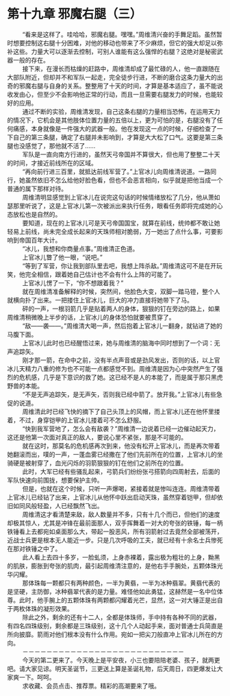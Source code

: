 <h1>第十九章 邪魔右腿（三）</h1>
<div id="content">&nbsp&nbsp&nbsp&nbsp&nbsp&nbsp&nbsp&nbsp
 “看来是这样了。哇哈哈，邪魔右腿。嘿嘿。”周维清兴奋的手舞足蹈。虽然暂时想要控制这右腿十分困难，对他的移动也带来了不少麻烦，但它的强大却足以弥补这些。力量大可以逐渐去控制，可别人谁能有这么强悍的右腿？这绝对是秘密武器一般的存在。
 <br/>&nbsp&nbsp&nbsp&nbsp&nbsp&nbsp&nbsp&nbsp
 接下来，在漫长而枯燥的赶路中，周维清却成了最忙碌的人，他一直跟随在大部队附近，但却并不和军队一起走，完全徒步行进，不断的磨合这条力量大的出奇的邪魔右腿与自身的关系。整整用了十天的时间，才算是基本适应了，虽不能说收发由心，但至少不会影响他正常的行动，而且一旦需要右腿发力的时候，也能较好的应用。
 <br/>&nbsp&nbsp&nbsp&nbsp&nbsp&nbsp&nbsp&nbsp
 通过不断的实验，周维清发现，自己这条右腿的力量相当恐怖，在运用天力的情况下，它机会是其他肢体位置力量的五倍以上，更为可怕的是，右腿没有了任何痛感，本身就像是一件强大的武器一般。他在发现这一点的时候，仔细检查了一下自己的第三条腿，确定了右腿并未影响到，才算是大大松了口气。这要是第三条腿也没感觉了，那他就不活了……
 <br/>&nbsp&nbsp&nbsp&nbsp&nbsp&nbsp&nbsp&nbsp
 军队是一直向南方行进的，虽然天弓帝国并不算很大，但也用了整整二十天的时间，才接近前线所在的区域。
 <br/>&nbsp&nbsp&nbsp&nbsp&nbsp&nbsp&nbsp&nbsp
 “再向前行进三百里，就抵达前线军营了。”上官冰儿向周维清说道。一路同行，她虽然依旧不怎么给他好脸色看，但也不会恶言相向，似乎就是把他当成一个普通的属下那样对待。
 <br/>&nbsp&nbsp&nbsp&nbsp&nbsp&nbsp&nbsp&nbsp
 周维清明显感觉到上官冰儿在说完这句话的时候情绪放松了几分，他从萧如瑟那里听说了，这是上官冰儿第一次被派出来执行任务，眼看任务即将完成她的心态放松也是自然的。
 <br/>&nbsp&nbsp&nbsp&nbsp&nbsp&nbsp&nbsp&nbsp
 要知道，现在的上官冰儿可是天弓帝国国宝，就算在前线，统帅都不敢让她轻易上前线，尚未完全成长起来的天珠师相对脆弱，万一她出了点什么事，可要影响到帝国百年大计。
 <br/>&nbsp&nbsp&nbsp&nbsp&nbsp&nbsp&nbsp&nbsp
 “冰儿，我想和你商量点事。”周维清正色道。
 <br/>&nbsp&nbsp&nbsp&nbsp&nbsp&nbsp&nbsp&nbsp
 上官冰儿瞥了他一眼，“说吧。”
 <br/>&nbsp&nbsp&nbsp&nbsp&nbsp&nbsp&nbsp&nbsp
 “等到了军营，你让我到部队里去吧，我想上阵杀敌。”周维清这可不是在开玩笑，他完全相信，跟着她自己估计也不会有什么上阵的可能了。
 <br/>&nbsp&nbsp&nbsp&nbsp&nbsp&nbsp&nbsp&nbsp
 上官冰儿愣了一下，“你不想跟着我？”
 <br/>&nbsp&nbsp&nbsp&nbsp&nbsp&nbsp&nbsp&nbsp
 就在周维清准备解释的时候，突然间，他脸色大变，双脚一踏马镫，整个人就横向扑了出来。一把搂住上官冰儿，巨大的冲力直接将她带下了马。
 <br/>&nbsp&nbsp&nbsp&nbsp&nbsp&nbsp&nbsp&nbsp
 砰的一声，一根羽箭几乎是贴着两人的身体，狠狠的钉在旁边的路上，如果周维清稍微晚上半步的话，上官冰儿的身体恐怕就要被贯穿了。
 <br/>&nbsp&nbsp&nbsp&nbsp&nbsp&nbsp&nbsp&nbsp
 “敌——袭——。”周维清大喝一声，然后抱着上官冰儿一翻身，就钻进了她的马腹下面。
 <br/>&nbsp&nbsp&nbsp&nbsp&nbsp&nbsp&nbsp&nbsp
 上官冰儿此时也已经醒悟过来，她与周维清的脑海中同时想到了一个词：无声追踪矢。
 <br/>&nbsp&nbsp&nbsp&nbsp&nbsp&nbsp&nbsp&nbsp
 刚才那一箭，在命中之前，没有半点声音或是劲风发出，否则的话，以上官冰儿天精力八重的修为也不可能一点都感觉不到。周维清是因为心中突然产生了强烈的危机感，几乎是下意识的救了她。这已经不是人的本能了，而是属于那只黑虎野兽的本能。
 <br/>&nbsp&nbsp&nbsp&nbsp&nbsp&nbsp&nbsp&nbsp
 “不是无声追踪矢，是无声矢，否则我已经中箭了。放开我。”上官冰儿有些急促的说道。
 <br/>&nbsp&nbsp&nbsp&nbsp&nbsp&nbsp&nbsp&nbsp
 周维清此时已经飞快的摘下了自己头顶上的风帽，而上官冰儿还在他怀里搂着，不过，身穿铠甲的上官冰儿搂着可不怎么舒服。
 <br/>&nbsp&nbsp&nbsp&nbsp&nbsp&nbsp&nbsp&nbsp
 “快到我军营地了，怎么会有敌袭？”周维清一边说着已经一边催动起天力，这还是他第一次面对真正的敌人，要说心里不紧张，那是不可能的。
 <br/>&nbsp&nbsp&nbsp&nbsp&nbsp&nbsp&nbsp&nbsp
 就在这时，那莫名的危机感再次到来，他没有松开上官冰儿，而是再次带着她翻滚而出，噗的一声，一蓬血雾已经撒在了他们先前所在的位置，上官冰儿的坐骑硬是被射穿了，血光闪烁的羽箭狠狠的钉在他们之前所在的位置。
 <br/>&nbsp&nbsp&nbsp&nbsp&nbsp&nbsp&nbsp&nbsp
 此时，大军已经有些骚乱起来，弓箭兵们纷纷张弓搭箭向四周射去，后面的军队快速向前围拢，想要保护主帅。
 <br/>&nbsp&nbsp&nbsp&nbsp&nbsp&nbsp&nbsp&nbsp
 但是，也就在这个时候，只听一声爆喝，紧接着就是惨叫连连。周维清带着上官冰儿已经钻了出来，上官冰儿从他怀中跃出启动天珠，虽然穿着铠甲，但却依旧如同风般轻盈，人已经飘然飞出。
 <br/>&nbsp&nbsp&nbsp&nbsp&nbsp&nbsp&nbsp&nbsp
 周维清这才看清楚来敌，敌人数量并不多，只有十几个而已，但他们的速度却极其惊人，尤其是冲锋在最前面那人，双手挥舞着一对大的夸张的铁锤，每一柄铁锤看上去都宛如桌面那么大，带起一股恶风，所有羽箭射过去竟然全部被荡开，近战士兵更是根本无人能近一步。只是几次呼吸的工夫，就已经有十余名士兵惨死在那对铁锤之中了。
 <br/>&nbsp&nbsp&nbsp&nbsp&nbsp&nbsp&nbsp&nbsp
 此人看上去四十多岁，一脸虬须，上身赤裸着，露出极为粗壮的上身，黝黑的肌肤，膨胀到夸张的肌肉，最引起周维清注意的，是他右手手腕处，五颗体珠光华闪耀。
 <br/>&nbsp&nbsp&nbsp&nbsp&nbsp&nbsp&nbsp&nbsp
 那体珠每一颗都只有两种颜色，一半为黄翡，一半为冰种翡翠。黄翡代表的是坚硬，主防御，冰种翡翠代表的是力量。难怪他如此勇猛，这赫然是一名中位体尊。此时，他手腕上的五颗体珠有两颗都闪耀着光芒，显然，这一对大锤正是出自于两枚体珠的凝形效果。
 <br/>&nbsp&nbsp&nbsp&nbsp&nbsp&nbsp&nbsp&nbsp
 除此之外，剩余的还有十二人，全都是体珠师，手中持有各种不同的武器，有四名四珠级别，剩余都是三珠级别，这十几个人动起手来，面对普通士兵简直是所向披靡。箭雨对他们根本没有什么作用。宛如一把尖刀般直冲上官冰儿所在的方向。
 <br/>&nbsp&nbsp&nbsp&nbsp&nbsp&nbsp&nbsp&nbsp
 －－－－－－－－－－－－－－－－－－－－－－－－－－－
 <br/>&nbsp&nbsp&nbsp&nbsp&nbsp&nbsp&nbsp&nbsp
 今天的第二更来了。今天晚上是平安夜，小三也要陪陪老婆、孩子，就两更吧。请大家见谅。明天圣诞节，三更送上算是圣诞礼物，后天周日，四更爆发让大家爽一下。呵呵。
 <br/>&nbsp&nbsp&nbsp&nbsp&nbsp&nbsp&nbsp&nbsp
 求收藏、会员点击、推荐票。精彩的高潮要来了哦。
 <br/>&nbsp&nbsp&nbsp&nbsp&nbsp&nbsp&nbsp&nbsp
</div>
